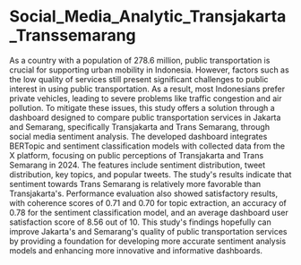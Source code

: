 ﻿# Social_Media_Analytic_Transjakarta_Transsemarang

As a country with a population of 278.6 million, public transportation is crucial for supporting urban mobility in Indonesia. However, factors such as the low quality of services still present significant challenges to public interest in using public transportation. As a result, most Indonesians prefer private vehicles, leading to severe problems like traffic congestion and air pollution. To mitigate these issues, this study offers a solution through a dashboard designed to compare public transportation services in Jakarta and Semarang, specifically Transjakarta and Trans Semarang, through social media sentiment analysis. The developed dashboard integrates BERTopic and sentiment classification models with collected data from the X platform, focusing on public perceptions of Transjakarta and Trans Semarang in 2024. The features include sentiment distribution, tweet distribution, key topics, and popular tweets. The study's results indicate that sentiment towards Trans Semarang is relatively more favorable than Transjakarta's. Performance evaluation also showed satisfactory results, with coherence scores of 0.71 and 0.70 for topic extraction, an accuracy of 0.78 for the sentiment classification model, and an average dashboard user satisfaction score of 8.56 out of 10. This study's findings hopefully can improve Jakarta's and Semarang's quality of public transportation services by providing a foundation for developing more accurate sentiment analysis models and enhancing more innovative and informative dashboards.
